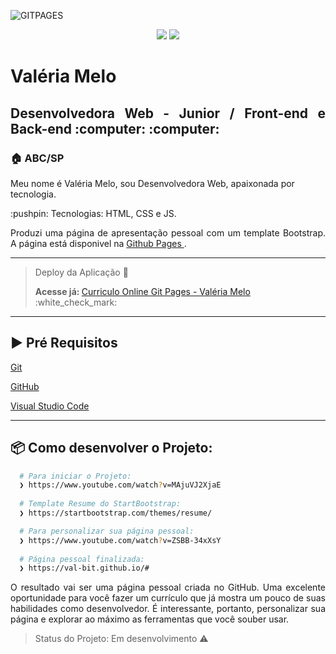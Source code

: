 
![GITPAGES](https://user-images.githubusercontent.com/59574875/85124684-b1be3c00-b200-11ea-8902-9bf3433eaff9.jpeg)


 <p align="center"> <img src="https://img.shields.io/static/v1?label=Bootstrap&message=framework&color=Orange&style=for-the-badge&logo=Bootstrap"/>
<img src="https://img.shields.io/static/v1?label=JavaScript&message=linguage&color=Orange&style=for-the-badge&logo=JavaScript"/></p>

<h1 align="justify"> Valéria Melo</h1>
<h2 align="justify"> Desenvolvedora Web - Junior / Front-end e Back-end :computer: :computer:</h2>




<h3 align="justify"> 🏠 ABC/SP</h3

 <p align="justify"> Meu nome é Valéria Melo, sou Desenvolvedora Web, apaixonada por tecnologia. </p>
 
 <p align="justify"> :pushpin: Tecnologias: HTML, CSS e JS. </p>
 
<p align="justify"> Produzi uma página de apresentação pessoal com um template Bootstrap. A página está disponivel na 
  <u> Github Pages </u>. </p>

----
> <p> Deploy da Aplicação 💨 </>
> <p> <b> Acesse já: </b>  <a href="https://val-bit.github.io/#"> Curriculo Online Git Pages - Valéria Melo </a>  :white_check_mark: </p>

----
## ▶️ Pré Requisitos




<a href="https://git-scm.com/">  Git</a>

<a href="https://github.com/val-bit">  GitHub</a>

<a href="https://code.visualstudio.com/">  Visual Studio Code </a>

----


## :package: Como desenvolver o Projeto:


```bash
  # Para iniciar o Projeto:
  ❯ https://www.youtube.com/watch?v=MAjuVJ2XjaE
  
  # Template Resume do StartBootstrap:
  ❯ https://startbootstrap.com/themes/resume/

  # Para personalizar sua página pessoal:
  ❯ https://www.youtube.com/watch?v=ZSBB-34xXsY
  
  # Página pessoal finalizada:
  ❯ https://val-bit.github.io/#
```


<p align="justify"> O resultado vai ser uma página pessoal criada no GitHub. Uma excelente oportunidade para você fazer um currículo que já mostra um pouco de suas habilidades como desenvolvedor. É interessante, portanto, personalizar sua página e explorar ao máximo as ferramentas que você souber usar.</p>

> Status do Projeto: Em desenvolvimento :warning:



